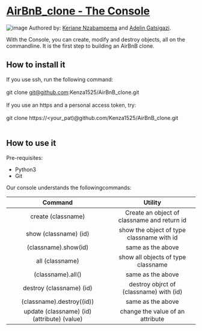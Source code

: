 # [AirBnB_clone - The Console](https://github.com/kenza1525/AirBnB_clone/)

![image](https://user-images.githubusercontent.com/106814898/203315571-6c12b4d1-07e8-4485-bfe1-92351ecfb530.png)
Authored by: [Keriane Nzabampema](https://github.com/kenza1525/) and [Adelin Gatsigazi](https://github.com/adelin-gatsigazi).

With the Console, you can create, modify and destroy objects, all on the commandline.
It is the first step to building an AirBnB clone.

## How to install it
If you use ssh, run the following command:<br><br>
        git clone git@github.com:Kenza1525/AirBnB_clone.git
<br><br>
If you use an https and a personal access token, try: <br><br>
        git clone https://<your_pat\)@github.com/Kenza1525/AirBnB_clone.git
<br><br>
## How to use it
Pre-requisites:
 - Python3
 - Git

Our console understands the followingcommands:

|Command|Utility|
|:-------:|:-------:|
|create \(classname\)|Create an object of classname and return id|
|show \(classname\) \(id\)|show the object of type classname with id|
|\(classname\).show(id)|same as the above|
|all \(classname\)| show all objects of type classname|
|\(classname\).all()| same as the above|
|destroy \(classname\) \(id\)| destroy objrct of \(classname\) with \(id\)|
|\(classname\).destroy((id\))| same as the above|
|update \(classname\) \(id\) \(attribute\) \(value\)| change the value of an attribute|
